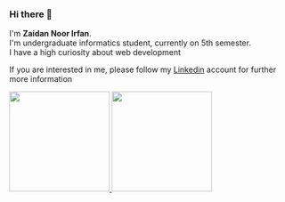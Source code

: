### Hi there 👋

I'm **Zaidan Noor Irfan**.\
I'm undergraduate informatics student, currently on 5th semester.\
I have a high curiosity about web development

If you are interested in me, please follow my [Linkedin](https://www.linkedin.com/in/zaidan-noor-irfan-4653161a0/) account for further more information

<p align="left">
<a href="https://github.com/zaidannoor">
  <img height="180em" src="https://github-readme-stats-eight-theta.vercel.app/api?username=zaidannoor&show_icons=true&theme=algolia&include_all_commits=true&count_private=true"/>
  <img height="180em" src="https://github-readme-stats-eight-theta.vercel.app/api/top-langs/?username=zaidannoor&layout=compact&langs_count=8&theme=algolia"/>
</a>
</p>

